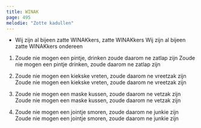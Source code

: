 ```yaml
---
title: WINAK
page: 495
melodie: "Zotte kadullen"
---  
```


- Wij zijn al bijeen zatte WINAKkers, zatte WINAKkers
Wij zijn al bijeen zatte WINAKkers ondereen

1. Zoude nie mogen een pintje, drinken zoude daarom ne zatlap zijn
Zoude nie mogen een pintje drinken, zoude daarom ne zatlap zijn


2. Zoude nie mogen een kiekske vreten, zoude daarom ne vreetzak zijn
Zoude nie mogen een kiekske vreten, zoude daarom ne vreetzak zijn

3. Zoude nie mogen een maske kussen, zoude daarom ne vetzak zijn
Zoude nie mogen een maske kussen, zoude daarom ne vetzak zijn


4. Zoude nie mogen een jointje smoren, zoude daarom ne junkie zijn
Zoude nie mogen een jointje smoren, zoude daarom ne junkie zijn